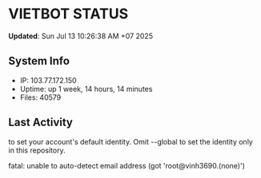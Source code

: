 # VIETBOT STATUS
**Updated**: Sun Jul 13 10:26:38 AM +07 2025

## System Info
- IP: 103.77.172.150
- Uptime: up 1 week, 14 hours, 14 minutes
- Files: 40579

## Last Activity

to set your account's default identity.
Omit --global to set the identity only in this repository.

fatal: unable to auto-detect email address (got 'root@vinh3690.(none)')
